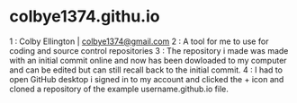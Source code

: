 # colbye1374.githu.io
1 : Colby Ellington | colbye1374@gmail.com
2 : A tool for me to use for coding and source control repositories
3 : The repository i made was made with an initial commit online and now has been dowloaded to my computer and can be edited but can still recall back to the initial commit.
4 : I had to open GitHub desktop i signed in to my account and clicked the + icon and cloned a repository of the example username.github.io file.